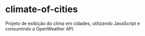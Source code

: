 # climate-of-cities
Projeto de exibição do clima em cidades, utilizando JavaScript e consumindo a OpenWeather API.
